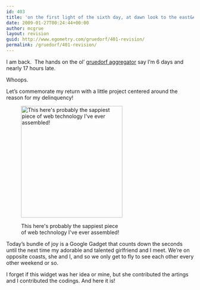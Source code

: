 ```yaml
---
id: 403
title: 'on the first light of the sixth day, at dawn look to the east&#8230;'
date: 2009-01-27T00:24:44+00:00
author: mcgrue
layout: revision
guid: http://www.egometry.com/gruedorf/401-revision/
permalink: /gruedorf/401-revision/
---
```

I am back.  The hands on the ol&#8217; <a href=http://www.johnweng.com/gruedorf/>gruedorf aggregator</a> say I&#8217;m 6 days and nearly 17 hours late.

Whoops.

Let&#8217;s commemorate my return with a little project centered around the reason for my delinquency!<figure id="attachment_402" style="width: 272px" class="wp-caption alignright">

[<img src="http://www.egometry.com/i/2009/01/2008-11-29_gaaaaaaaaay-272x300.png" alt="This here&#039;s probably the sappiest piece of web technology I&#039;ve ever assembled!" title="2008-11-29_gaaaaaaaaay" width="272" height="300" class="size-medium wp-image-402" />](http://www.egometry.com/i/2009/01/2008-11-29_gaaaaaaaaay.png)<figcaption class="wp-caption-text">This here's probably the sappiest piece of web technology I've ever assembled!</figcaption></figure> 

Today&#8217;s bundle of joy is a Google Gadget that counts down the seconds until the next time my adorable and talented girlfriend and I meet. We&#8217;re on opposite coasts, she and I, and so we only get to fly to see each other every other weekend or so. 

I forget if this widget was her idea or mine, but she contributed the artings and I contributed the codings. And here it is!